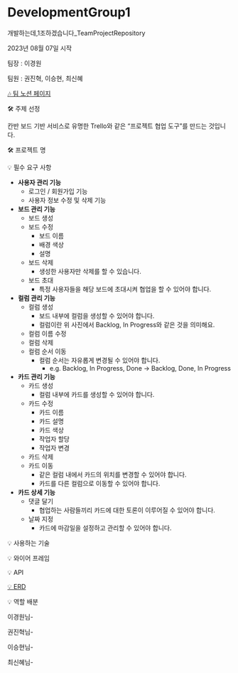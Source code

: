 # DevelopmentGroup1

개발하는데,1조하겠습니다_TeamProjectRepository

2023년 08월 07일 시작

팀장 : 이경원

팀원 : 권진혁, 이승현, 최신혜

[🎶 팀 노션 페이지](https://www.notion.so/1-44ca40335c5b40f7aaf8c3830955c0c3)

🛠 주제 선정

칸반 보드 기반 서비스로 유명한 Trello와 같은 “프로젝트 협업 도구”를 만드는 것입니다.

🛠 프로젝트 명

💡 필수 요구 사항

- **사용자 관리 기능**
    - 로그인 / 회원가입 기능
    - 사용자 정보 수정 및 삭제 기능
- **보드 관리 기능**
    - 보드 생성
    - 보드 수정
        - 보드 이름
        - 배경 색상
        - 설명
    - 보드 삭제
        - 생성한 사용자만 삭제를 할 수 있습니다.
    - 보드 초대
        - 특정 사용자들을 해당 보드에 초대시켜 협업을 할 수 있어야 합니다.
- **컬럼 관리 기능**
    - 컬럼 생성
        - 보드 내부에 컬럼을 생성할 수 있어야 합니다.
        - 컬럼이란 위 사진에서 Backlog, In Progress와 같은 것을 의미해요.
    - 컬럼 이름 수정
    - 컬럼 삭제
    - 컬럼 순서 이동
        - 컬럼 순서는 자유롭게 변경될 수 있어야 합니다.
            - e.g. Backlog, In Progress, Done → Backlog, Done, In Progress
- **카드 관리 기능**
    - 카드 생성
        - 컬럼 내부에 카드를 생성할 수 있어야 합니다.
    - 카드 수정
        - 카드 이름
        - 카드 설명
        - 카드 색상
        - 작업자 할당
        - 작업자 변경
    - 카드 삭제
    - 카드 이동
        - 같은 컬럼 내에서 카드의 위치를 변경할 수 있어야 합니다.
        - 카드를 다른 컬럼으로 이동할 수 있어야 합니다.
- **카드 상세 기능**
    - 댓글 달기
        - 협업하는 사람들끼리 카드에 대한 토론이 이루어질 수 있어야 합니다.
    - 날짜 지정
        - 카드에 마감일을 설정하고 관리할 수 있어야 합니다.

💡 사용하는 기술

💡 와이어 프레임

💡 API

[💡 ERD](https://lucid.app/lucidchart/a495d356-1c39-4a38-8e0d-91466ceb07f4/edit?invitationId=inv_4e7b96c7-28fa-4248-a7ed-3753803970fe&page=0_0#)

💡 역할 배분

이경원님-

권진혁님-

이승현님-

최신혜님-
